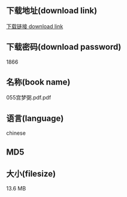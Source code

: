 ## 下载地址(download link)
[下载链接 download link](https://tutu365.netlify.app/?s=055%E5%AE%AB%E6%A2%A6%E5%BC%BC.pdf)

## 下载密码(download password)
1866

## 名称(book name)
055宫梦弼.pdf.pdf

## 语言(language)
chinese

## MD5


## 大小(filesize)
13.6 MB
